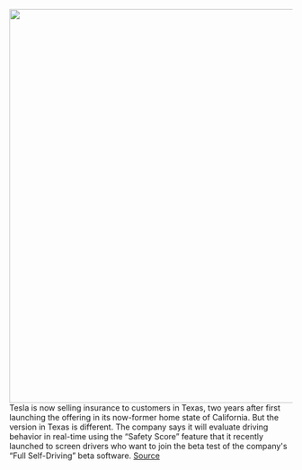 <img src='https://cdn.vox-cdn.com/thumbor/LLn9bpC3wfFRnAYqw4AeBBHvPFI=/0x0:2880x1800/1200x800/filters:focal(1210x670:1670x1130)/cdn.vox-cdn.com/uploads/chorus_image/image/70000356/MS_Performance_Hero_Desktop.0.jpg' width='700px' /><br/>
Tesla is now selling insurance to customers in Texas, two years after first launching the offering in its now-former home state of California. But the version in Texas is different. The company says it will evaluate driving behavior in real-time using the “Safety Score” feature that it recently launched to screen drivers who want to join the beta test of the company's “Full Self-Driving” beta software.
<a href='https://www.theverge.com/2021/10/15/22728411/tesla-insurance-texas-safety-score-premiums-california'> Source <a/>